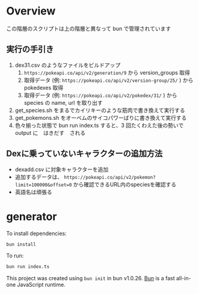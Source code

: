 # Overview

この階層のスクリプトは上の階層と異なって bun で管理されています

## 実行の手引き

1. dex31.csv のようなファイルをビルドアップ
   1. `https://pokeapi.co/api/v2/generation/9` から version_groups 取得
   2. 取得データ (例: `https://pokeapi.co/api/v2/version-group/25/` ) から pokedexes 取得
   3. 取得データ (例: `https://pokeapi.co/api/v2/pokedex/31/` ) から species の name, url を取り出す
2. get_species.sh をまるでカイリキーのような筋肉で書き換えて実行する
3. get_pokemons.sh をオーベムのサイコパワーばりに書き換えて実行する
4. 色々揃った状態で bun run index.ts すると、3 回たくわえた後の勢いで output に　はきだす　される

## Dexに乗っていないキャラクターの追加方法

- dexadd.csv に対象キャラクターを追加
- 追加するデータは、 `https://pokeapi.co/api/v2/pokemon?limit=100000&offset=0` から確認できるURL内のspeciesを確認する
- 英語名は頑張る

# generator

To install dependencies:

```bash
bun install
```

To run:

```bash
bun run index.ts
```

This project was created using `bun init` in bun v1.0.26. [Bun](https://bun.sh) is a fast all-in-one JavaScript runtime.
